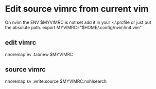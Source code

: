 # Edit source vimrc from current vim

On nvim the ENV $MYVIMRC is not set add it in your ~/.profile or just put the absolute path.
export MYVIMRC="$HOME/.config/nvim/init.vim"

## edit vimrc
nnoremap <leader>ev :tabnew $MYVIMRC<cr>

## source vimrc
nnoremap <silent> <leader>sv :write<cr>:source $MYVIMRC<cr>:nohlsearch<cr>
